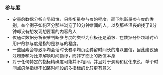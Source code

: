 
### 参与度
- 定量的数据分析有局限性，只能衡量参与度的程度，而不能衡量参与度的类别，举个例子如何区分那些浏览了10分钟新闻的人，以及那些沮丧的找了9分钟却没有想发现想要看的内容的人
- 仅通过数据分析很难判断参与度的类型为积极还是消极，在数据分析领域讨论用户的参与度是指的是参与的程度。
- 一些因素会导致平均会话时长和平均页面停留时间长的难以置信，因此建议通过趋势和对比来解读时间指标，而非字面上的数值本身
- 对于任何特定的指标精确度可能并不相同，并且对于洞察和优化来说，单个时间点的单指标不如某时间段的多指标的比较更有意义